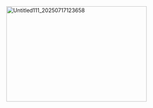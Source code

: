 <img width="368" height="250" alt="Untitled111_20250717123658" src="https://github.com/user-attachments/assets/76f37a11-6404-4a01-97d1-8012d3abc0a8" />

